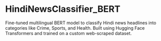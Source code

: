 # HindiNewsClassifier_BERT
Fine-tuned multilingual BERT model to classify Hindi news headlines into categories like Crime, Sports, and Health. Built using Hugging Face Transformers and trained on a custom web-scraped dataset.
